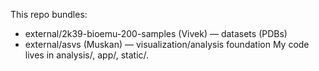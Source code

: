 This repo bundles:
- external/2k39-bioemu-200-samples (Vivek) — datasets (PDBs)
- external/asvs (Muskan) — visualization/analysis foundation
My code lives in analysis/, app/, static/.
